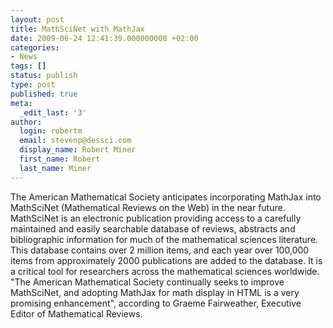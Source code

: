 ```yaml
---
layout: post
title: MathSciNet with MathJax
date: 2009-06-24 12:41:39.000000000 +02:00
categories:
- News
tags: []
status: publish
type: post
published: true
meta:
  _edit_last: '3'
author:
  login: robertm
  email: stevenp@dessci.com
  display_name: Robert Miner
  first_name: Robert
  last_name: Miner
---
```


The American Mathematical Society anticipates incorporating MathJax into MathSciNet (Mathematical Reviews on the Web) in the near future. MathSciNet is an electronic publication providing access to a carefully maintained and easily searchable database of reviews, abstracts and bibliographic information for much of the mathematical sciences literature. This database contains over 2 million items, and each year over 100,000 items from approximately 2000 publications are added to the database. It is a critical tool for researchers across the mathematical sciences worldwide. "The American Mathematical Society continually seeks to improve MathSciNet, and adopting MathJax for math display in HTML is a very promising enhancement", according to Graeme Fairweather, Executive Editor of Mathematical Reviews.